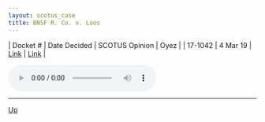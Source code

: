 ```yaml
---
layout: scotus_case
title: BNSF R. Co. v. Loos
---
```


| Docket # | Date Decided | SCOTUS Opinion | Oyez |
| 17-1042 | 4 Mar 19 | [Link](https://www.supremecourt.gov/opinions/18pdf/586us2r20_9p6h.pdf) | [Link](https://www.oyez.org/cases/2018/17-1042) |

<audio controls>
   <source src='./resources/17-1042.mp3' type='audio/mpeg'>
</audio>

<object data='./resources/17-1042.pdf' type='application/pdf'></object>

---

[Up](./README.md)